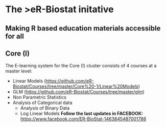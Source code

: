 # The >eR-Biostat initative
## Making R based education materials accessible for all
## Core (I)
The E-learning system for the Core (I)  cluster consists of 4 courses at a master level:
* Linear Models (https://github.com/eR-Biostat/Courses/tree/master/Core%20-1/Linear%20Models)
* GLM (https://github.com/eR-Biostat/Courses/tree/master/glm)
* Non Parametric Statistics
* Analysis of Categorical data
  +  Analysis of Binary Data
  + Log Linear Models 
**Follow the last updates in FACEBOOK:** https://www.facebook.com/ER-BioStat-1463845487001786
